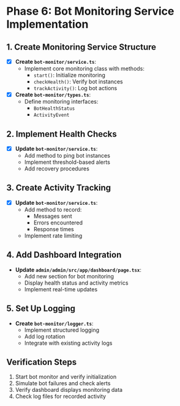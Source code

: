# Phase 6: Bot Monitoring Service Implementation

## 1. Create Monitoring Service Structure
- [x] **Create `bot-monitor/service.ts`**:
  - Implement core monitoring class with methods:
    - `start()`: Initialize monitoring
    - `checkHealth()`: Verify bot instances
    - `trackActivity()`: Log bot actions
- [x] **Create `bot-monitor/types.ts`**:
  - Define monitoring interfaces:
    - `BotHealthStatus`
    - `ActivityEvent`

## 2. Implement Health Checks
- [x] **Update `bot-monitor/service.ts`**:
  - Add method to ping bot instances
  - Implement threshold-based alerts
  - Add recovery procedures

## 3. Create Activity Tracking
- [x] **Update `bot-monitor/service.ts`**:
  - Add method to record:
    - Messages sent
    - Errors encountered
    - Response times
  - Implement rate limiting

## 4. Add Dashboard Integration
- **Update `admin/admin/src/app/dashboard/page.tsx`**:
  - Add new section for bot monitoring
  - Display health status and activity metrics
  - Implement real-time updates

## 5. Set Up Logging
- **Create `bot-monitor/logger.ts`**:
  - Implement structured logging
  - Add log rotation
  - Integrate with existing activity logs

## Verification Steps
1. Start bot monitor and verify initialization
2. Simulate bot failures and check alerts
3. Verify dashboard displays monitoring data
4. Check log files for recorded activity